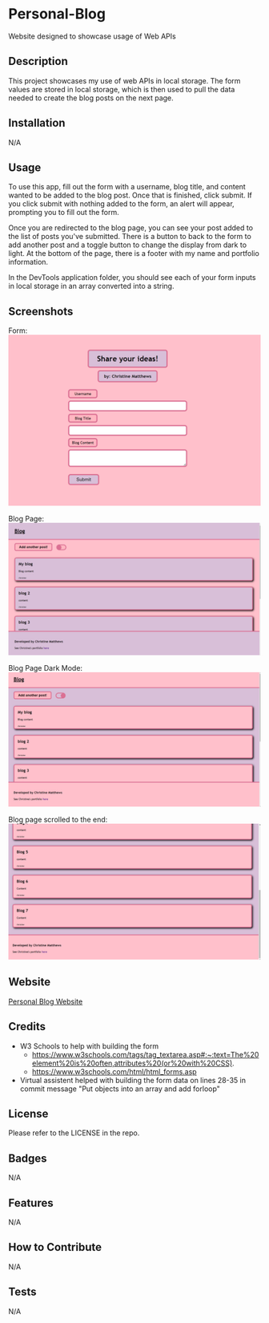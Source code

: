 # Personal-Blog
Website designed to showcase usage of Web APIs 

## Description
This project showcases my use of web APIs in local storage. The form values are stored in local storage, which is then used to pull the data needed to create the blog posts on the next page. 

## Installation
N/A

## Usage
To use this app, fill out the form with a username, blog title, and content wanted to be added to the blog post. Once that is finished, click submit. If you click submit with nothing added to the form, an alert will appear, prompting you to fill out the form. 

Once you are redirected to the blog page, you can see your post added to the list of posts you've submitted. There is a button to back to the form to add another post and a toggle button to change the display from dark to light. At the bottom of the page, there is a footer with my name and portfolio information. 

In the DevTools application folder, you should see each of your form inputs in local storage in an array converted into a string. 

## Screenshots
Form:
<img src="assets/Images/blog-form.png">

Blog Page:
<img src="assets/Images/Blog-posts.png">

Blog Page Dark Mode:
<img src="assets/Images/blog-toggle.png">

Blog page scrolled to the end:
<img src="assets/Images/blog-scrolled.png">

## Website
<a href="https://cmatthews3212.github.io/Personal-Blog/">Personal Blog Website</a>


## Credits
- W3 Schools to help with building the form 
    - https://www.w3schools.com/tags/tag_textarea.asp#:~:text=The%20element%20is%20often,attributes%20(or%20with%20CSS).
    - https://www.w3schools.com/html/html_forms.asp 
- Virtual assistent helped with building the form data on lines 28-35 in commit message "Put objects into an array and add forloop"

## License
Please refer to the LICENSE in the repo.

## Badges
N/A

## Features
N/A

## How to Contribute
N/A

## Tests
N/A
